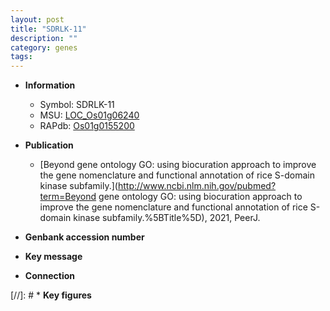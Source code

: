 ```yaml
---
layout: post
title: "SDRLK-11"
description: ""
category: genes
tags: 
---
```


* **Information**  
    + Symbol: SDRLK-11  
    + MSU: [LOC_Os01g06240](http://rice.uga.edu/cgi-bin/ORF_infopage.cgi?orf=LOC_Os01g06240)  
    + RAPdb: [Os01g0155200](https://rapdb.dna.affrc.go.jp/locus/?name=Os01g0155200)  

* **Publication**  
    + [Beyond gene ontology GO: using biocuration approach to improve the gene nomenclature and functional annotation of rice S-domain kinase subfamily.](http://www.ncbi.nlm.nih.gov/pubmed?term=Beyond gene ontology GO: using biocuration approach to improve the gene nomenclature and functional annotation of rice S-domain kinase subfamily.%5BTitle%5D), 2021, PeerJ.

* **Genbank accession number**  

* **Key message**  

* **Connection**  

[//]: # * **Key figures**  


